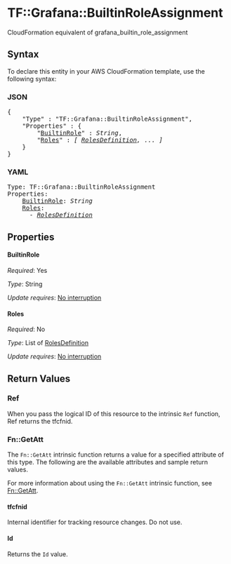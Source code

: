 # TF::Grafana::BuiltinRoleAssignment

CloudFormation equivalent of grafana_builtin_role_assignment

## Syntax

To declare this entity in your AWS CloudFormation template, use the following syntax:

### JSON

<pre>
{
    "Type" : "TF::Grafana::BuiltinRoleAssignment",
    "Properties" : {
        "<a href="#builtinrole" title="BuiltinRole">BuiltinRole</a>" : <i>String</i>,
        "<a href="#roles" title="Roles">Roles</a>" : <i>[ <a href="rolesdefinition.md">RolesDefinition</a>, ... ]</i>
    }
}
</pre>

### YAML

<pre>
Type: TF::Grafana::BuiltinRoleAssignment
Properties:
    <a href="#builtinrole" title="BuiltinRole">BuiltinRole</a>: <i>String</i>
    <a href="#roles" title="Roles">Roles</a>: <i>
      - <a href="rolesdefinition.md">RolesDefinition</a></i>
</pre>

## Properties

#### BuiltinRole

_Required_: Yes

_Type_: String

_Update requires_: [No interruption](https://docs.aws.amazon.com/AWSCloudFormation/latest/UserGuide/using-cfn-updating-stacks-update-behaviors.html#update-no-interrupt)

#### Roles

_Required_: No

_Type_: List of <a href="rolesdefinition.md">RolesDefinition</a>

_Update requires_: [No interruption](https://docs.aws.amazon.com/AWSCloudFormation/latest/UserGuide/using-cfn-updating-stacks-update-behaviors.html#update-no-interrupt)

## Return Values

### Ref

When you pass the logical ID of this resource to the intrinsic `Ref` function, Ref returns the tfcfnid.

### Fn::GetAtt

The `Fn::GetAtt` intrinsic function returns a value for a specified attribute of this type. The following are the available attributes and sample return values.

For more information about using the `Fn::GetAtt` intrinsic function, see [Fn::GetAtt](https://docs.aws.amazon.com/AWSCloudFormation/latest/UserGuide/intrinsic-function-reference-getatt.html).

#### tfcfnid

Internal identifier for tracking resource changes. Do not use.

#### Id

Returns the <code>Id</code> value.

